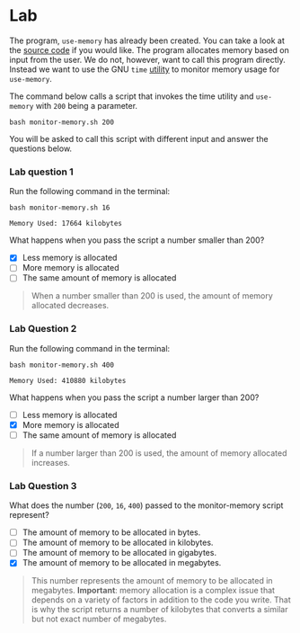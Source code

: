 # Lab

The program, `use-memory` has already been created. You can take a look at the [source code](use-memory.c) if you would like. The program allocates memory based on input from the user. We do not, however, want to call this program directly. Instead we want to use the GNU `time` [utility](https://www.gnu.org/software/time/) to monitor memory usage for `use-memory`.


The command below calls a script that invokes the time utility and `use-memory` with `200` being a parameter.

```
bash monitor-memory.sh 200
```

You will be asked to call this script with different input and answer the questions below.

### Lab question 1

Run the following command in the terminal:

```
bash monitor-memory.sh 16

Memory Used: 17664 kilobytes
```


What happens when you pass the script a number smaller than 200?
- [x] Less memory is allocated
- [ ] More memory is allocated
- [ ] The same amount of memory is allocated

> When a number smaller than 200 is used, the amount of memory allocated decreases.

### Lab Question 2

Run the following command in the terminal:

```
bash monitor-memory.sh 400

Memory Used: 410880 kilobytes
```

What happens when you pass the script a number larger than 200?
- [ ] Less memory is allocated
- [x] More memory is allocated
- [ ] The same amount of memory is allocated

> If a number larger than 200 is used, the amount of memory allocated increases.

### Lab Question 3

What does the number (`200`, `16`, `400`) passed to the monitor-memory script represent?
- [ ] The amount of memory to be allocated in bytes.
- [ ] The amount of memory to be allocated in kilobytes.
- [ ] The amount of memory to be allocated in gigabytes.
- [x] The amount of memory to be allocated in megabytes.

> This number represents the amount of memory to be allocated in megabytes. **Important**: memory allocation is a complex issue that depends on a variety of factors in addition to the code you write. That is why the script returns a number of kilobytes that converts a similar but not exact number of megabytes.